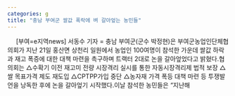 ```yaml
---
categories: g
title: "충남 부여군 쌀값 폭락에 벼 갈아엎는 농민들"
---
```

&nbsp;&nbsp;&nbsp;&nbsp; [부여=e지역news] 서동수 기자 = 충남 부여군(군수 박정현)은 부여군농업인단체협의회가 지난 21일 홍산면 상천리 일원에서 농업인 100여명이 참석한 가운데 쌀값 하락과 재고 폭증에 대한 대책 마련을 촉구하며 트랙터 2대로 논을 갈아엎었다고 밝혔다.협의회는 △수확기 이전 재고미 전량 시장격리 실시를 통한 자동시장격리제 법적 보장 △쌀 목표가격 제도 재도입 △CPTPP가입 중단 △농자재 가격 폭등 대책 마련 등 투쟁발언을 낭독한 후에 논을 갈아엎기 시작했다.이날 참석한 농민들은 “지난해